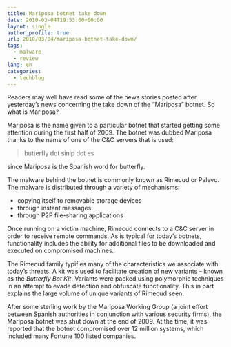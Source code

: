 ```yaml
---
title: Mariposa botnet take down
date: 2010-03-04T19:53:00+00:00
layout: single
author_profile: true
url: 2010/03/04/mariposa-botnet-take-down/
tags:
  - malware
  - review
lang: en
categories: 
  - techblog
---
```

Readers may well have read some of the news stories posted after yesterday’s news concerning the take down of the “Mariposa” botnet. So what is Mariposa?

Mariposa is the name given to a particular botnet that started getting some attention during the first half of 2009. The botnet was dubbed Mariposa thanks to the name of one of the C&C servers that is used:

> butterfly dot sinip dot es

since Mariposa is the Spanish word for butterfly.

The malware behind the botnet is commonly known as Rimecud or Palevo. The malware is distributed through a variety of mechanisms:

  * copying itself to removable storage devices
  * through instant messages
  * through P2P file-sharing applications

Once running on a victim machine, Rimecud connects to a C&C server in order to receive remote commands. As is typical for today’s botnets, functionality includes the ability for additional files to be downloaded and executed on compromised machines.

The Rimecud family typifies many of the characteristics we associate with today’s threats. A kit was used to facilitate creation of new variants – known as the _Butterfly Bot Kit_. Variants were packed using polymorphic techniques in an attempt to evade detection and obfuscate functionality. This in part explains the large volume of unique variants of Rimecud seen.

After some sterling work by the Mariposa Working Group (a joint effort between Spanish authorities in conjunction with various security firms), the Mariposa botnet was shut down at the end of 2009. At the time, it was reported that the botnet compromised over 12 million systems, which included many Fortune 100 listed companies.